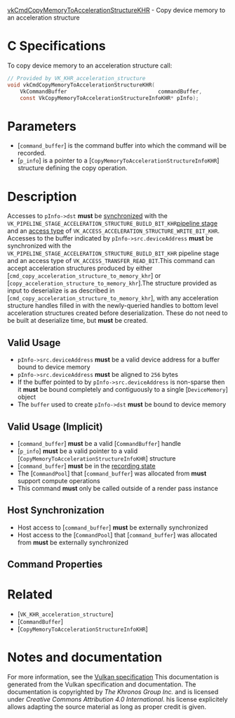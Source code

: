 [vkCmdCopyMemoryToAccelerationStructureKHR](https://www.khronos.org/registry/vulkan/specs/1.3-extensions/man/html/vkCmdCopyMemoryToAccelerationStructureKHR.html) - Copy device memory to an acceleration structure

# C Specifications
To copy device memory to an acceleration structure call:
```c
// Provided by VK_KHR_acceleration_structure
void vkCmdCopyMemoryToAccelerationStructureKHR(
    VkCommandBuffer                             commandBuffer,
    const VkCopyMemoryToAccelerationStructureInfoKHR* pInfo);
```

# Parameters
- [`command_buffer`] is the command buffer into which the command will be recorded.
- [`p_info`] is a pointer to a [`CopyMemoryToAccelerationStructureInfoKHR`] structure defining the copy operation.

# Description
Accesses to `pInfo->dst` **must**  be [synchronized](https://www.khronos.org/registry/vulkan/specs/1.3-extensions/html/vkspec.html#synchronization-dependencies) with the
`VK_PIPELINE_STAGE_ACCELERATION_STRUCTURE_BUILD_BIT_KHR`[pipeline stage](https://www.khronos.org/registry/vulkan/specs/1.3-extensions/html/vkspec.html#synchronization-pipeline-stages) and an
[access type](https://www.khronos.org/registry/vulkan/specs/1.3-extensions/html/vkspec.html#synchronization-access-types) of
`VK_ACCESS_ACCELERATION_STRUCTURE_WRITE_BIT_KHR`.
Accesses to the buffer indicated by `pInfo->src.deviceAddress` **must**  be
synchronized with the
`VK_PIPELINE_STAGE_ACCELERATION_STRUCTURE_BUILD_BIT_KHR` pipeline stage
and an access type of `VK_ACCESS_TRANSFER_READ_BIT`.This command can accept acceleration structures produced by either
[`cmd_copy_acceleration_structure_to_memory_khr`] or
[`copy_acceleration_structure_to_memory_khr`].The structure provided as input to deserialize is as described in
[`cmd_copy_acceleration_structure_to_memory_khr`], with any acceleration
structure handles filled in with the newly-queried handles to bottom level
acceleration structures created before deserialization.
These do not need to be built at deserialize time, but  **must**  be created.
## Valid Usage
-  `pInfo->src.deviceAddress` **must**  be a valid device address for a buffer bound to device memory
-  `pInfo->src.deviceAddress` **must**  be aligned to `256` bytes
-    If the buffer pointed to by `pInfo->src.deviceAddress` is non-sparse then it  **must**  be bound completely and contiguously to a single [`DeviceMemory`] object
-    The `buffer` used to create `pInfo->dst` **must**  be bound to device memory

## Valid Usage (Implicit)
-  [`command_buffer`] **must**  be a valid [`CommandBuffer`] handle
-  [`p_info`] **must**  be a valid pointer to a valid [`CopyMemoryToAccelerationStructureInfoKHR`] structure
-  [`command_buffer`] **must**  be in the [recording state]()
-    The [`CommandPool`] that [`command_buffer`] was allocated from  **must**  support compute operations
-    This command  **must**  only be called outside of a render pass instance

## Host Synchronization
- Host access to [`command_buffer`] **must**  be externally synchronized
- Host access to the [`CommandPool`] that [`command_buffer`] was allocated from  **must**  be externally synchronized

## Command Properties

# Related
- [`VK_KHR_acceleration_structure`]
- [`CommandBuffer`]
- [`CopyMemoryToAccelerationStructureInfoKHR`]

# Notes and documentation
For more information, see the [Vulkan specification](https://www.khronos.org/registry/vulkan/specs/1.3-extensions/html/vkspec.html)
This documentation is generated from the Vulkan specification and documentation.
The documentation is copyrighted by *The Khronos Group Inc.* and is licensed under *Creative Commons Attribution 4.0 International*.
his license explicitely allows adapting the source material as long as proper credit is given.
        